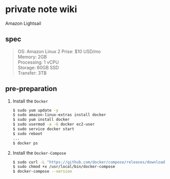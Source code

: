 
# private note wiki
Amazon Lightsail  
## spec
> OS: Amazon Linux 2
> Prise: $10 USD/mo  
> Memory: 2GB  
> Processing: 1 vCPU  
> Storage: 60GB SSD  
> Transfer: 3TB  

## pre-preparation
1. Install the `Docker`
    ```bash
    $ sudo yum update -y
    $ sudo amazon-linux-extras install docker
    $ sudo yum install docker
    $ sudo usermod -a -G docker ec2-user
    $ sudo service docker start
    $ sudo reboot
    ...
    $ docker ps
    ```

1. Install the `Docker-Compose`
    ```bash
    $ sudo curl -L "https://github.com/docker/compose/releases/download/1.29.2/docker-compose-$(uname -s)-$(uname -m)" -o /usr/local/bin/docker-compose  
    $ sudo chmod +x /usr/local/bin/docker-compose
    $ docker-compose --version
    ```
